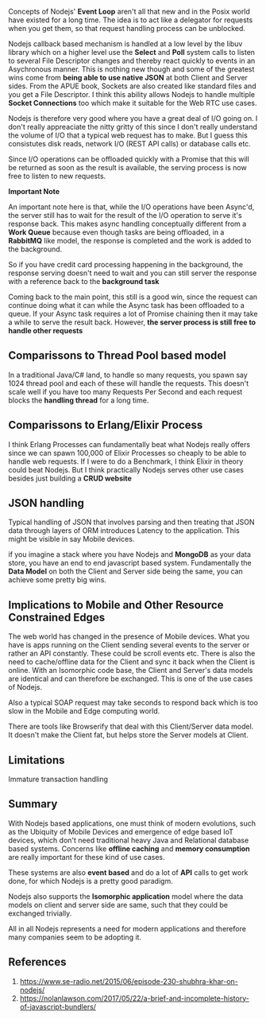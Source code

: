Concepts of Nodejs' **Event Loop** aren't all that new and in the Posix world have existed for a long time. The idea is to act like a delegator for requests when you get them, so that request handling process can be unblocked. 

Nodejs callback based mechanism is handled at a low level by the libuv library which on a higher level use the **Select** and **Poll** system calls to listen to several File Descriptor changes and thereby react quickly to events in an Asychronous manner. This is nothing new though and some of the greatest wins come from **being able to use native JSON** at both Client and Server sides. From the APUE book, Sockets are also created like standard files and you get a File Descriptor. I think this ability allows Nodejs to handle multiple **Socket Connections** too which make it suitable for the Web RTC use cases.

Nodejs is therefore very good where you have a great deal of I/O going on. I don't really appreaciate the nitty gritty of this since I don't really understand the volume of I/O that a typical web request has to make. But I guess this consistutes disk reads, network I/O (REST API calls) or database calls etc.

Since I/O operations can be offloaded quickly with a Promise that this will be returned as soon as the result is available, the serving process is now free to listen to new requests.

**Important Note**

An important note here is that, while the I/O operations have been Async'd, the server still has to wait for the result of the I/O operation to serve it's response back. This makes async handling conceptually different from a **Work Queue** because even though tasks are being offloaded, in a **RabbitMQ** like model, the response is completed and the work is added to the background. 

So if you have credit card processing happening in the background, the response serving doesn't need to wait and you can still server the response with a reference back to the **background task**

Coming back to the main point, this still is a good win, since the request can continue doing what it can while the Async task has been offloaded to a queue. If your Async task requires a lot of Promise chaining then it may take a while to serve the result back. However, **the server process is still free to handle other requests**

## Comparissons to Thread Pool based model

In a traditional Java/C# land, to handle so many requests, you spawn say 1024 thread pool and each of these will handle the requests. This doesn't scale well if you have too many Requests Per Second and each request blocks the **handling thread** for a long time.

## Comparissons to Erlang/Elixir Process 

I think Erlang Processes can fundamentally beat what Nodejs really offers since we can spawn 100,000 of Elixir Processes so cheaply to be able to handle web requests. If I were to do a Benchmark, I think Elixir in theory could beat Nodejs. But I think practically Nodejs serves other use cases besides just building a **CRUD website**

## JSON handling

Typical handling of JSON that involves parsing and then treating that JSON data through layers of ORM introduces Latency to the application. This might be visible in say Mobile devices. 

if you imagine a stack where you have Nodejs and **MongoDB** as your data store, you have an end to end javascript based system. Fundamentally the **Data Model** on both the Client and Server side being the same, you can achieve some pretty big wins.


## Implications to Mobile and Other Resource Constrained Edges

The web world has changed in the presence of Mobile devices. What you have is apps running on the Client sending several events to the server or rather an API constantly. These could be scroll events etc. There is also the need to cache/offline data for the Client and sync it back when the Client is online. With an Isomorphic code base, the Client and Server's data models are identical and can therefore be exchanged. This is one of the use cases of Nodejs.

Also a typical SOAP request may take seconds to respond back which is too slow in the Mobile and Edge computing world.

There are tools like Browserify that deal with this Client/Server data model. It doesn't make the Client fat, but helps store the Server models at Client.

## Limitations

Immature transaction handling

## Summary 

With Nodejs based applications, one must think of modern evolutions, such as the Ubiquity of Mobile Devices and emergence of edge based IoT devices, which don't need traditional heavy Java and Relational database based systems. Concerns like **offline caching** and **memory consumption** are really important for these kind of use cases.

These systems are also **event based** and do a lot of **API** calls to get work done, for which Nodejs is a pretty good paradigm.

Nodejs also supports the **Isomorphic application** model where the data models on client and server side are same, such that they could be exchanged trivially. 

All in all Nodejs represents a need for modern applications and therefore many companies seem to be adopting it.

## References 
1. https://www.se-radio.net/2015/06/episode-230-shubhra-khar-on-nodejs/
2. https://nolanlawson.com/2017/05/22/a-brief-and-incomplete-history-of-javascript-bundlers/


